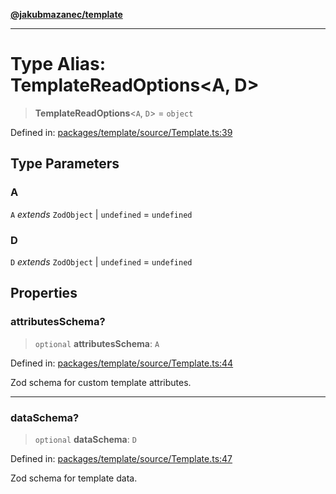 [**@jakubmazanec/template**](../README.md)

---

# Type Alias: TemplateReadOptions\<A, D\>

> **TemplateReadOptions**\<`A`, `D`\> = `object`

Defined in:
[packages/template/source/Template.ts:39](https://github.com/jakubmazanec/tools/blob/dccfe8e5cee218e88ff4db59e4bf460975897c58/packages/template/source/Template.ts#L39)

## Type Parameters

### A

`A` _extends_ `ZodObject` \| `undefined` = `undefined`

### D

`D` _extends_ `ZodObject` \| `undefined` = `undefined`

## Properties

### attributesSchema?

> `optional` **attributesSchema**: `A`

Defined in:
[packages/template/source/Template.ts:44](https://github.com/jakubmazanec/tools/blob/dccfe8e5cee218e88ff4db59e4bf460975897c58/packages/template/source/Template.ts#L44)

Zod schema for custom template attributes.

---

### dataSchema?

> `optional` **dataSchema**: `D`

Defined in:
[packages/template/source/Template.ts:47](https://github.com/jakubmazanec/tools/blob/dccfe8e5cee218e88ff4db59e4bf460975897c58/packages/template/source/Template.ts#L47)

Zod schema for template data.

